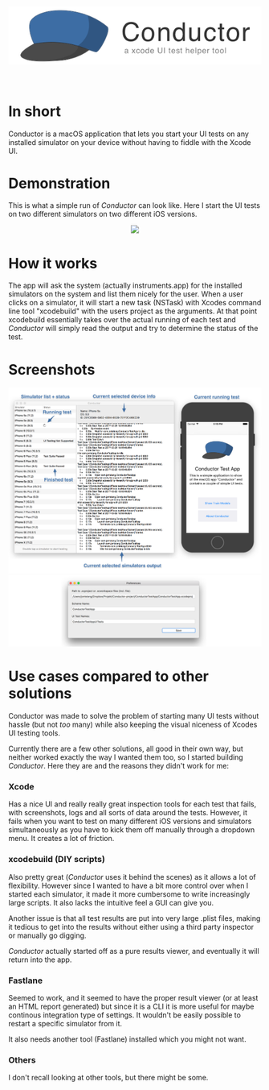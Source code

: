 <div style="text-align:center;"><img src ="Metadata/readme-graphics.png" /></div>
<br/><br/>

# In short
Conductor is a macOS application that lets you start your UI tests on any installed simulator on your device without having to fiddle with the Xcode UI.


# Demonstration
This is what a simple run of _Conductor_ can look like. Here I start the UI tests on two different simulators on two different iOS versions.

<div style="text-align:center;"><img src ="Metadata/gif.gif" /></div>


# How it works

The app will ask the system (actually instruments.app) for the installed simulators on the system and list them nicely for the user. When a user clicks on a simulator, it will start a new task (NSTask) with Xcodes command line tool "xcodebuild" with the users project as the arguments. At that point xcodebuild essentially takes over the actual running of each test and _Conductor_ will simply read the output and try to determine the status of the test.

# Screenshots

<div style="text-align:center;"><img src ="Metadata/overview.png" /></div>

<div style="text-align:center;"><img src ="Metadata/preferences.png" /></div>


# Use cases compared to other solutions

Conductor was made to solve the problem of starting many UI tests without hassle (but not _too_ many) while also keeping the visual niceness of Xcodes UI testing tools.

Currently there are a few other solutions, all good in their own way, but neither worked exactly the way I wanted them too, so I started building _Conductor_. Here they are and the reasons they didn't work for me:

### Xcode 
Has a nice UI and really really great inspection tools for each test that fails, with screenshots, logs and all sorts of data around the tests. However, it fails when you want to test on many different iOS versions and simulators simultaneously as you have to kick them off manually through a dropdown menu. It creates a lot of friction.

### xcodebuild (DIY scripts)
Also pretty great (_Conductor_ uses it behind the scenes) as it allows a lot of flexibility. However since I wanted to have a bit more control over when I started each simulator, it made it more cumbersome to write increasingly large scripts. It also lacks the intuitive feel a GUI can give you. 

Another issue is that all test results are put into very large .plist files, making it tedious to get into the results without either using a third party inspector or manually go digging.

_Conductor_ actually started off as a pure results viewer, and eventually it will return into the app.

### Fastlane
Seemed to work, and it seemed to have the proper result viewer (or at least an HTML report generated) but since it is a CLI it is more useful for maybe continous integration type of settings. It wouldn't be easily possible to restart a specific simulator from it.

It also needs another tool (Fastlane) installed which you might not want.

### Others
I don't recall looking at other tools, but there might be some.

